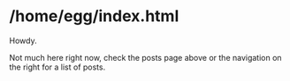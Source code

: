 # /home/egg/index.html

Howdy.

Not much here right now, check the posts page above or the navigation on the right for a list of posts.